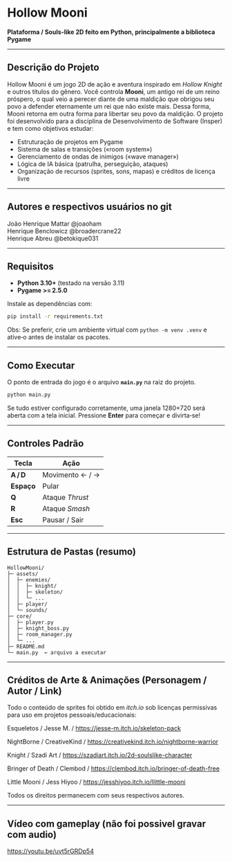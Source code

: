 # Hollow Mooni

**Plataforma / Souls‑like 2D feito em Python, principalmente a biblioteca Pygame**

---

## Descrição do Projeto

Hollow Mooni é um jogo 2D de ação e aventura inspirado em *Hollow Knight* e outros títulos do gênero. Você controla **Mooni**, um antigo rei de um reino próspero, o qual veio a perecer diante de uma maldição que obrigou seu povo a defender eternamente um rei que não existe mais. Dessa forma, Mooni retorna em outra forma para libertar seu povo da maldição. O projeto foi desenvolvido para a disciplina de Desenvolvimento de Software (Insper) e tem como objetivos estudar:

* Estruturação de projetos em Pygame
* Sistema de salas e transições («room system»)
* Gerenciamento de ondas de inimigos («wave manager»)
* Lógica de IA básica (patrulha, perseguição, ataques)
* Organização de recursos (sprites, sons, mapas) e créditos de licença livre

---

## Autores e respectivos usuários no git
João Henrique Mattar  @joaoham                      
Henrique Benclowicz   @broadercrane22                
Henrique Abreu        @betokique031     

---

## Requisitos

* **Python 3.10+** (testado na versão 3.11)
* **Pygame >= 2.5.0**

Instale as dependências com:

```bash
pip install -r requirements.txt
```

 Obs: Se preferir, crie um ambiente virtual com `python -m venv .venv` e ative‑o antes de instalar os pacotes.

---

## Como Executar

O ponto de entrada do jogo é o arquivo **`main.py`** na raiz do projeto.

```bash
python main.py
```

Se tudo estiver configurado corretamente, uma janela 1280×720 será aberta com a tela inicial. Pressione **Enter** para começar e divirta‑se!

---

## Controles Padrão

| Tecla      | Ação                     |
| ---------- | ------------------------ |
| **A / D**  | Movimento ← / →          |
| **Espaço** | Pular                    |
| **Q**      | Ataque *Thrust*          |
| **R**      | Ataque *Smash*           |
| **Esc**    | Pausar / Sair            |


---

## Estrutura de Pastas (resumo)

```
HollowMooni/
├─ assets/
│  ├─ enemies/
│  │  ├─ knight/
│  │  ├─ skeleton/
│  │  └─ ...
│  ├─ player/
│  └─ sounds/
├─ core/
│  ├─ player.py
│  ├─ knight_boss.py
│  ├─ room_manager.py
│  └─ ...
├─ README.md
└─ main.py  ← arquivo a executar
```

---

## Créditos de Arte & Animações (Personagem / Autor / Link)

Todo o conteúdo de sprites foi obtido em *itch.io* sob licenças permissivas para uso em projetos pessoais/educacionais:

Esqueletos / Jesse M. / https://jesse-m.itch.io/skeleton-pack

NightBorne / CreativeKind / https://creativekind.itch.io/nightborne-warrior

Knight / Szadi Art / https://szadiart.itch.io/2d-soulslike-character

Bringer of Death / Clembod / https://clembod.itch.io/bringer-of-death-free

Little Mooni / Jess Hiyoo / https://jesshiyoo.itch.io/llittle-mooni


Todos os direitos permanecem com seus respectivos autores.

---

## Vídeo com gameplay (não foi possivel gravar com audio)

https://youtu.be/uvt5rGRDp54